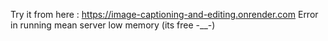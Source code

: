 Try it from here : https://image-captioning-and-editing.onrender.com
Error in running mean server low memory (its free -__-)
